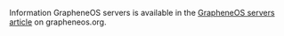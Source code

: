 Information GrapheneOS servers is available in the [GrapheneOS servers
article](https://grapheneos.org/articles/grapheneos-servers) on grapheneos.org.
